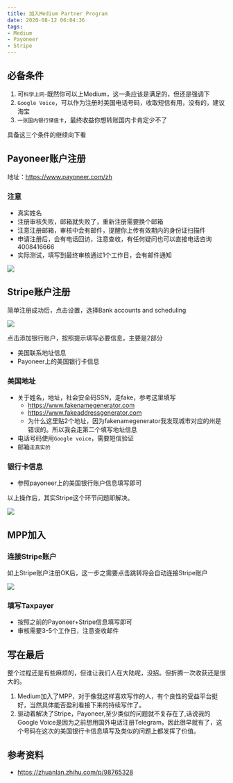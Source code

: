 ```yaml
---
title: 加入Medium Partner Program
date: 2020-08-12 06:04:36
tags:
- Medium
- Payoneer
- Stripe
---
```



## 必备条件
1. 可`科学上网`-既然你可以上Medium，这一条应该是满足的，但还是强调下
2. `Google Voice`，可以作为注册时美国电话号码，收取短信有用，没有的，建议淘宝
3. `一张国内银行储值卡`，最终收益你想转账国内卡肯定少不了


具备这三个条件的继续向下看

## Payoneer账户注册

地址：https://www.payoneer.com/zh

### 注意

* 真实姓名
* 注册审核失败，邮箱就失败了，重新注册需要换个邮箱
* 注意注册邮箱，审核中会有邮件，提醒你上传有效期内的身份证扫描件
* 申请注册后，会有电话回访，注意查收，有任何疑问也可以直接电话咨询 4008416666
* 实际测试，填写到最终审核通过1个工作日，会有邮件通知

![](https://static.1991421.cn/2020/2020-08-12-060525.jpeg)


## Stripe账户注册

简单注册成功后，点击设置，选择Bank accounts and scheduling

![](https://static.1991421.cn/2020/2020-08-12-061234.jpeg)

点击添加银行账户，按照提示填写必要信息，主要是2部分

- 美国联系地址信息
- Payoneer上的美国银行卡信息

### 美国地址

- 关于姓名，地址，社会安全码SSN，走fake，参考这里填写
	- https://www.fakenamegenerator.com
	- https://www.fakeaddressgenerator.com 
	- 为什么这里贴2个地址，因为fakenamegenerator我发现城市对应的州是错误的。所以我会走第二个填写地址信息
- 电话号码使用`Google voice`，需要短信验证
- 邮箱`走真实的`


### 银行卡信息
- 参照payoneer上的美国银行账户信息填写即可


以上操作后，其实Stripe这个环节问题即解决。


![](https://static.1991421.cn/2020/2020-08-12-060632.jpeg)


## MPP加入

### 连接Stripe账户

如上Stripe账户注册OK后，这一步之需要点击跳转将会自动连接Stripe账户

![](https://static.1991421.cn/2020/2020-08-12-060548.jpeg)


### 填写Taxpayer

- 按照之前的Payoneer+Stripe信息填写即可
- 审核需要3-5个工作日，注意查收邮件

## 写在最后

整个过程还是有些麻烦的，但谁让我们人在大陆呢，没招。但折腾一次收获还是很大的。

1. Medium加入了MPP，对于像我这样喜欢写作的人，有个良性的受益平台挺好，当然具体能否盈利看接下来的持续写作了。
2. 驱动着解决了Stripe，Payoneer,至少类似的问题就不复存在了,话说我的Google Voice是因为之前想用国外电话注册Telegram，因此很早就有了，这个号码在这次的美国银行卡信息填写及类似的问题上都发挥了价值。


## 参考资料

- https://zhuanlan.zhihu.com/p/98765328
